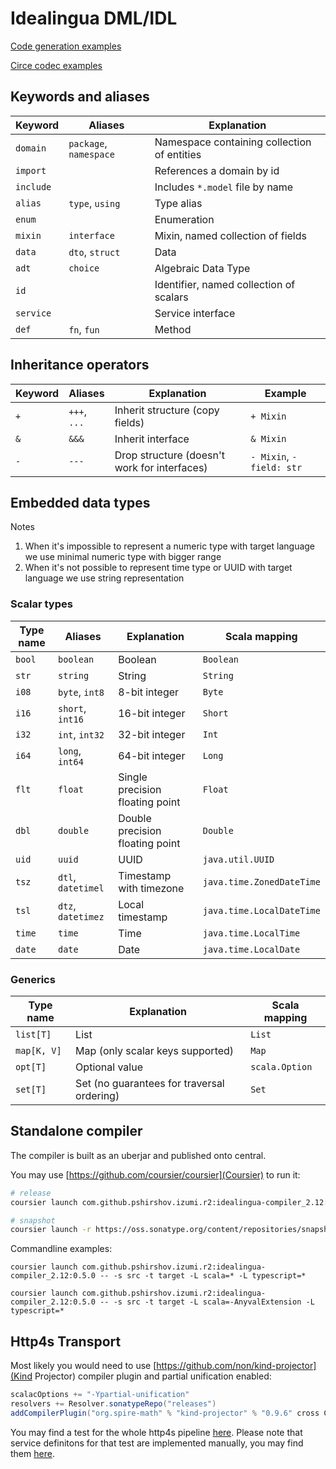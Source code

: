 # Idealingua DML/IDL

[Code generation examples](cogen.md)

[Circe codec examples](cogen-circe.md)

## Keywords and aliases

Keyword     | Aliases                | Explanation                                 |
------------| ---------------------- | ------------------------------------------- |
`domain`    | `package`, `namespace` | Namespace containing collection of entities |
`import`    |                        | References a domain by id                   |
`include`   |                        | Includes `*.model` file by name             |
`alias`     | `type`, `using`        | Type alias                                  |
`enum`      |                        | Enumeration                                 |
`mixin`     | `interface`            | Mixin, named collection of fields           |
`data`      | `dto`, `struct`        | Data                                        |
`adt`       | `choice`               | Algebraic Data Type                         |
`id`        |                        | Identifier, named collection of scalars     |
`service`   |                        | Service interface                           |
`def`       | `fn`, `fun`            | Method                                      |

## Inheritance operators

Keyword     | Aliases                | Explanation                                          | Example                       |  
------------| ---------------------- | ---------------------------------------------------- | ------------------------------|
`+`         | `+++`, `...`           | Inherit structure (copy fields)                      | `+ Mixin`                     |
`&`         | `&&&`                  | Inherit interface                                    | `& Mixin`                     | 
`-`         | `---`                  | Drop structure (doesn't work for interfaces)         | `- Mixin`, `- field: str`     |

## Embedded data types

Notes


1. When it's impossible to represent a numeric type with target language we use minimal numeric type with bigger range
2. When it's not possible to represent time type or UUID with target language we use string representation
  

### Scalar types

Type name   | Aliases                | Explanation                                 | Scala mapping                |
------------| ---------------------- | ------------------------------------------- | -----------------------------|
`bool`      | `boolean`              | Boolean                                     | `Boolean`                    |
`str`       | `string`               | String                                      | `String`                     |
`i08`       | `byte`, `int8`         | 8-bit integer                               | `Byte`                       |
`i16`       | `short`, `int16`       | 16-bit integer                              | `Short`                      |
`i32`       | `int`, `int32`         | 32-bit integer                              | `Int`                        |
`i64`       | `long`, `int64`        | 64-bit integer                              | `Long`                       |
`flt`       | `float`                | Single precision floating point             | `Float`                      |
`dbl`       | `double`               | Double precision floating point             | `Double`                     |
`uid`       | `uuid`                 | UUID                                        | `java.util.UUID`             |
`tsz`       | `dtl`, `datetimel`     | Timestamp with timezone                     | `java.time.ZonedDateTime`    |
`tsl`       | `dtz`, `datetimez`     | Local timestamp                             | `java.time.LocalDateTime`    |
`time`      | `time`                 | Time                                        | `java.time.LocalTime`        |
`date`      | `date`                 | Date                                        | `java.time.LocalDate`        |

### Generics

Type name    | Explanation                                 | Scala mapping  | 
------------ | ------------------------------------------- | -------------- |
`list[T]`    | List                                        | `List`         |
`map[K, V]`  | Map (only scalar keys supported)            | `Map`          |
`opt[T]`     | Optional value                              | `scala.Option` |
`set[T]`     | Set (no guarantees for traversal ordering)  | `Set`          |


## Standalone compiler

The compiler is built as an uberjar and published onto central.

You may use [https://github.com/coursier/coursier](Coursier) to run it:

```bash
# release
coursier launch com.github.pshirshov.izumi.r2:idealingua-compiler_2.12:0.5.0 -- --help

# snapshot
coursier launch -r https://oss.sonatype.org/content/repositories/snapshots/ com.github.pshirshov.izumi.r2:idealingua-compiler_2.12:0.5.0-SNAPSHOT -- --help
```

Commandline examples:

```
coursier launch com.github.pshirshov.izumi.r2:idealingua-compiler_2.12:0.5.0 -- -s src -t target -L scala=* -L typescript=*
```

```
coursier launch com.github.pshirshov.izumi.r2:idealingua-compiler_2.12:0.5.0 -- -s src -t target -L scala=-AnyvalExtension -L typescript=*
```

## Http4s Transport

Most likely you would need to use [https://github.com/non/kind-projector](Kind Projector) compiler plugin and partial unification enabled:

```scala
scalacOptions += "-Ypartial-unification"
resolvers += Resolver.sonatypeRepo("releases")
addCompilerPlugin("org.spire-math" % "kind-projector" % "0.9.6" cross CrossVersion.binary)
``` 

You may find a test for the whole http4s pipeline [here](blob/develop/idealingua/idealingua-runtime-rpc-http4s/src/test/scala/com/github/pshirshov/izumi/idealingua/runtime/rpc/http4s/Http4sServer.scala).
Please note that service definitons for that test are implemented manually, you may find them [here](https://github.com/pshirshov/izumi-r2/tree/develop/idealingua/idealingua-test-defs/src/main/scala/com/github/pshirshov/izumi/r2/idealingua/test).
